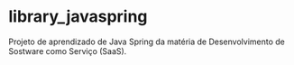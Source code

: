 # library_javaspring
Projeto de aprendizado de Java Spring da matéria de Desenvolvimento de Sostware como Serviço (SaaS).
